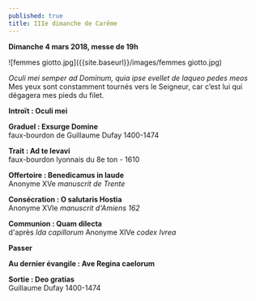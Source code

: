 ```yaml
---
published: true
title: IIIe dimanche de Carême
---
```

**Dimanche 4 mars 2018, messe de 19h**

![femmes giotto.jpg]({{site.baseurl}}/images/femmes giotto.jpg)

*Oculi mei semper ad Dominum, quia ipse evellet de laqueo pedes meos*  
Mes yeux sont constamment tournés vers le Seigneur, car c’est lui qui dégagera mes pieds du filet.

**Introït : Oculi mei**

**Graduel : Exsurge Domine**  
faux-bourdon de Guillaume Dufay 1400-1474

**Trait : Ad te levavi**  
faux-bourdon lyonnais du 8e ton - 1610

**Offertoire : Benedicamus in laude**  
Anonyme XVe *manuscrit de Trente*

**Consécration : O salutaris Hostia**  
Anonyme XVIe *manuscrit d'Amiens 162*

**Communion : Quam dilecta**  
d'après *Ida capillorum* Anonyme XIVe *codex Ivrea*

**Passer**

**Au dernier évangile : Ave Regina caelorum**

**Sortie : Deo gratias**  
Guillaume Dufay 1400-1474
